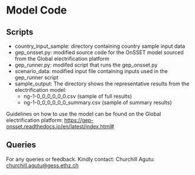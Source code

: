 # Model Code




## Scripts
- country_input_sample: directory containing country sample input data
- gep_onsset.py: modified source code for the OnSSET model sourced from the Global electrification platform
- gep_runner.py: modifed script that runs the gep_onsset.py 
- scenario_data: modified input file containing inputs used in the gep_runner script
- sample_output: The directory shows the representative results from the electrification model: 
  - ng-1-0_0_0_0_0_0.csv (sample of full results)
  - ng-1-0_0_0_0_0_0_summary.csv (sample of summary results)

Guidelines on how to use the model can be found on the Global electrification platform: https://gep-onsset.readthedocs.io/en/latest/index.html#

## Queries

For any queries or feedback. Kindly contact:
Churchill Agutu: churchill.agutu@gess.ethz.ch

